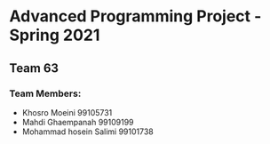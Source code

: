 # Advanced Programming Project - Spring 2021
## Team 63

### Team Members:
- Khosro Moeini 99105731
- Mahdi Ghaempanah 99109199
- Mohammad hosein Salimi 99101738
